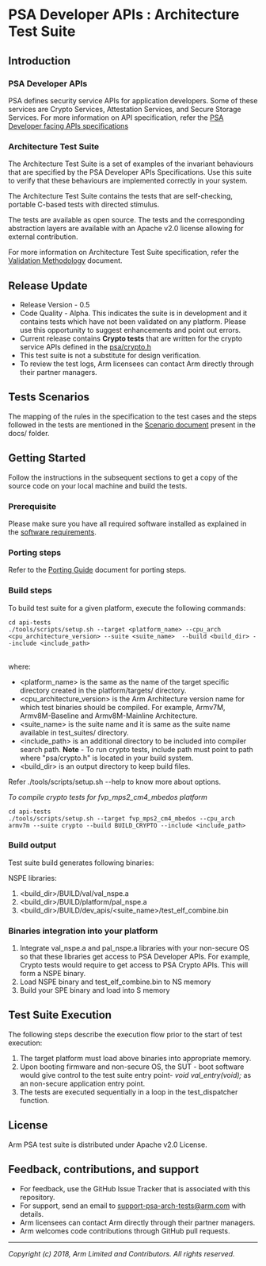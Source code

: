 
# PSA Developer APIs : Architecture Test Suite

## Introduction

### PSA Developer APIs

PSA defines security service APIs for application developers. Some of these services are Crypto Services, Attestation Services, and Secure Storage Services. For more information on API specification, refer the [PSA Developer facing APIs specifications](../../api-specs/)

### Architecture Test Suite

The Architecture Test Suite is a set of examples of the invariant behaviours that are specified by the PSA Developer APIs Specifications. Use this suite to verify that these behaviours are implemented correctly in your system.

The Architecture Test Suite contains the tests that are self-checking, portable C-based tests with directed stimulus.

The tests are available as open source. The tests and the corresponding abstraction layers are available with an Apache v2.0 license allowing for external contribution.

For more information on Architecture Test Suite specification, refer the [Validation Methodology](../docs/Arm_PSA_FF_Arch_Test_Validation_Methodology.pdf) document.

## Release Update
 - Release Version - 0.5
 - Code Quality - Alpha. This indicates the suite is in development and it contains tests which have not been validated on any platform. Please use this opportunity to suggest enhancements and point out errors.
 - Current release contains **Crypto tests** that are written for the crypto service APIs defined in the [psa/crypto.h](../../api-specs/a-rot/include/crypto.h)
 - This test suite is not a substitute for design verification.
 - To review the test logs, Arm licensees can contact Arm directly through their partner managers.

## Tests Scenarios

The mapping of the rules in the specification to the test cases and the steps followed in the tests are mentioned in the [Scenario document](../docs/) present in the docs/ folder.


## Getting Started

Follow the instructions in the subsequent sections to get a copy of the source code on your local machine and build the tests. <br />

### Prerequisite

Please make sure you have all required software installed as explained in the [software requirements](../docs/sw_requirements.md).

### Porting steps

Refer to the [Porting Guide](../docs/porting_guide.md) document for porting steps.

### Build steps

To build test suite for a given platform, execute the following commands:

```
cd api-tests
./tools/scripts/setup.sh --target <platform_name> --cpu_arch <cpu_architecture_version> --suite <suite_name>  --build <build_dir> --include <include_path>
```
<br />  where:

-   <platform_name> is the same as the name of the target specific directory created in the platform/targets/ directory.  <br />
-   <cpu_architecture_version> is the Arm Architecture version name for which test binaries should be compiled. For example, Armv7M, Armv8M-Baseline and Armv8M-Mainline Architecture.  <br />
-   <suite_name> is the suite name and it is same as the suite name available in test_suites/ directory. <br />
-   <include_path> is an additional directory to be included into compiler search path. **Note** - To run crypto tests, include path must point to path where "psa/crypto.h" is located in your build system.<br />
-   <build_dir> is an output directory to keep build files.

Refer ./tools/scripts/setup.sh --help to know more about options.

*To compile crypto tests for fvp_mps2_cm4_mbedos platform*
```
cd api-tests
./tools/scripts/setup.sh --target fvp_mps2_cm4_mbedos --cpu_arch armv7m --suite crypto --build BUILD_CRYPTO --include <include_path>
```

### Build output
Test suite build generates following binaries:<br />

NSPE libraries:<br />
1. <build_dir>/BUILD/val/val_nspe.a
2. <build_dir>/BUILD/platform/pal_nspe.a
3. <build_dir>/BUILD/dev_apis/<suite_name>/test_elf_combine.bin

### Binaries integration into your platform

1. Integrate val_nspe.a and pal_nspe.a libraries with your non-secure OS so that these libraries get access to PSA Developer APIs. For example,  Crypto tests would require to get access to PSA Crypto APIs. This will form a NSPE binary.
2. Load NSPE binary and test_elf_combine.bin to NS memory
3. Build your SPE binary and load into S memory

## Test Suite Execution
The following steps describe the execution flow prior to the start of test execution: <br />

1. The target platform must load above binaries into appropriate memory. <br />
3. Upon booting firmware and non-secure OS, the SUT - boot software would give control to the test suite entry point- *void val_entry(void);* as an non-secure application entry point. <br />
4. The tests are executed sequentially in a loop in the test_dispatcher function. <br />

## License

Arm PSA test suite is distributed under Apache v2.0 License.


## Feedback, contributions, and support

 - For feedback, use the GitHub Issue Tracker that is associated with this repository.
 - For support, send an email to support-psa-arch-tests@arm.com with details.
 - Arm licensees can contact Arm directly through their partner managers.
 - Arm welcomes code contributions through GitHub pull requests.

--------------

*Copyright (c) 2018, Arm Limited and Contributors. All rights reserved.*

